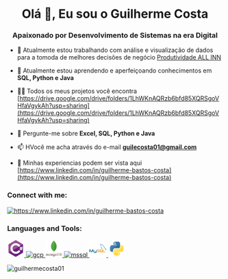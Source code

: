<h1 align="center">Olá 👋, Eu sou o Guilherme Costa</h1>
<h3 align="center">Apaixonado por Desenvolvimento de Sistemas na era Digital</h3>

- 🔭 Atualmente estou trabalhando com análise e visualização de dados para a tomoda de melhores decisões de negócio [Produtividade ALL INN](https://drive.google.com/drive/folders/1LhWKnAQRzb6bfd85XQRSgoVHfaVgykAh?usp=sharing)

- 🌱 Atualmente estou aprendendo e aperfeiçoando conhecimentos em **SQL, Python e Java**

- 👨‍💻 Todos os meus projetos você encontra [https://drive.google.com/drive/folders/1LhWKnAQRzb6bfd85XQRSgoVHfaVgykAh?usp=sharing](https://drive.google.com/drive/folders/1LhWKnAQRzb6bfd85XQRSgoVHfaVgykAh?usp=sharing)

- 💬 Pergunte-me sobre **Excel, SQL, Python e Java**

- 📫 HVocê me acha através do e-mail **guilecosta01@gmail.com**

- 📄 Minhas experiencias podem ser vista aqui [https://www.linkedin.com/in/guilherme-bastos-costa](https://www.linkedin.com/in/guilherme-bastos-costa)

<h3 align="left">Connect with me:</h3>
<p align="left">
<a href="https://linkedin.com/in/https://www.linkedin.com/in/guilherme-bastos-costa" target="blank"><img align="center" src="https://raw.githubusercontent.com/rahuldkjain/github-profile-readme-generator/master/src/images/icons/Social/linked-in-alt.svg" alt="https://www.linkedin.com/in/guilherme-bastos-costa" height="30" width="40" /></a>
</p>

<h3 align="left">Languages and Tools:</h3>
<p align="left"> <a href="https://www.w3schools.com/cs/" target="_blank" rel="noreferrer"> <img src="https://raw.githubusercontent.com/devicons/devicon/master/icons/csharp/csharp-original.svg" alt="csharp" width="40" height="40"/> </a> <a href="https://cloud.google.com" target="_blank" rel="noreferrer"> <img src="https://www.vectorlogo.zone/logos/google_cloud/google_cloud-icon.svg" alt="gcp" width="40" height="40"/> </a> <a href="https://www.mongodb.com/" target="_blank" rel="noreferrer"> <img src="https://raw.githubusercontent.com/devicons/devicon/master/icons/mongodb/mongodb-original-wordmark.svg" alt="mongodb" width="40" height="40"/> </a> <a href="https://www.microsoft.com/en-us/sql-server" target="_blank" rel="noreferrer"> <img src="https://www.svgrepo.com/show/303229/microsoft-sql-server-logo.svg" alt="mssql" width="40" height="40"/> </a> <a href="https://www.mysql.com/" target="_blank" rel="noreferrer"> <img src="https://raw.githubusercontent.com/devicons/devicon/master/icons/mysql/mysql-original-wordmark.svg" alt="mysql" width="40" height="40"/> </a> <a href="https://www.python.org" target="_blank" rel="noreferrer"> <img src="https://raw.githubusercontent.com/devicons/devicon/master/icons/python/python-original.svg" alt="python" width="40" height="40"/> </a> </p>

<p><img align="center" src="https://github-readme-stats.vercel.app/api/top-langs?username=guilhermecosta01&show_icons=true&locale=en&layout=compact" alt="guilhermecosta01" /></p>

<!---
- 👋 Olá, I’m @GuilhermeCosta01
- 👀 I’m interested in ...
- 🌱 I’m currently learning ...
- 💞️ I’m looking to collaborate on ...
- 📫 How to reach me ...
- 😄 Pronouns: ...
- ⚡ Fun fact: ...


GuilhermeCosta01/GuilhermeCosta01 is a ✨ special ✨ repository because its `README.md` (this file) appears on your GitHub profile.
You can click the Preview link to take a look at your changes.
--->
